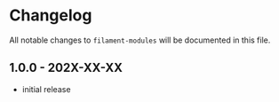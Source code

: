 # Changelog

All notable changes to `filament-modules` will be documented in this file.

## 1.0.0 - 202X-XX-XX

- initial release
